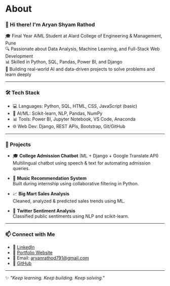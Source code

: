 # About
### 👋 Hi there! I'm Aryan Shyam Rathod

🎓 Final Year AIML Student at Alard College of Engineering & Management, Pune  
🔍 Passionate about Data Analysis, Machine Learning, and Full-Stack Web Development  
📊 Skilled in Python, SQL, Pandas, Power BI, and Django  
🚀 Building real-world AI and data-driven projects to solve problems and learn deeply

---

### 🛠️ Tech Stack

- 💻 Languages: Python, SQL, HTML, CSS, JavaScript (basic)
- 🧠 AI/ML: Scikit-learn, NLP, Pandas, NumPy
- 📊 Tools: Power BI, Jupyter Notebook, VS Code, Anaconda
- 🌐 Web Dev: Django, REST APIs, Bootstrap, Git/GitHub

---

### 💼 Projects

- 🎓 **College Admission Chatbot** (ML + Django + Google Translate API)  
  Multilingual chatbot using speech & text for automating admission queries.

- 🎵 **Music Recommendation System**  
  Built during internship using collaborative filtering in Python.

- 📈 **Big Mart Sales Analysis**  
  Cleaned, analyzed & predicted sales trends using ML.

- 💬 **Twitter Sentiment Analysis**  
  Classified public sentiments using NLP and scikit-learn.

---

### 📫 Connect with Me

- 🔗 [LinkedIn](https://www.linkedin.com/in/aryan-rathod-546b5124a)
- 💼 [Portfolio Website](http://127.0.0.1:5500/Portfolio.html) <!-- (update with your domain when ready) -->
- 📧 Email: aryanrathod791@gmail.com
- 🐍 [GitHub](https://github.com/Aryan054)

---

✨ *"Keep learning. Keep building. Keep solving."*
